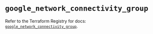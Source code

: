 # `google_network_connectivity_group`

Refer to the Terraform Registry for docs: [`google_network_connectivity_group`](https://registry.terraform.io/providers/hashicorp/google-beta/6.42.0/docs/resources/google_network_connectivity_group).
